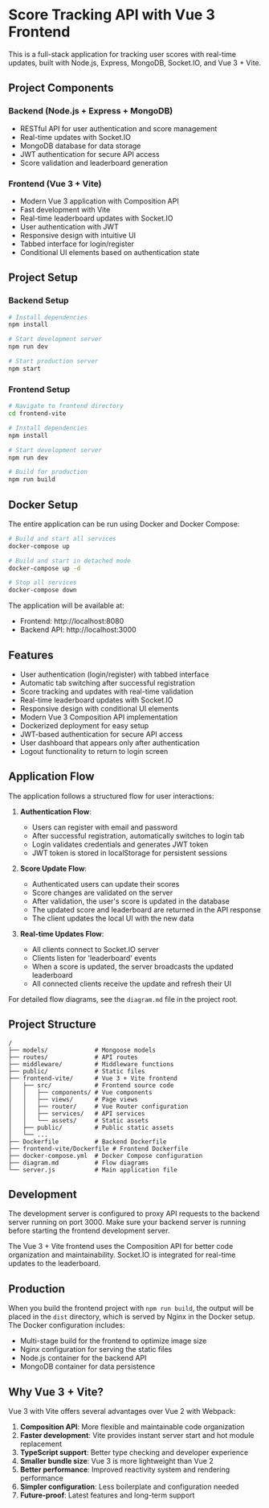 # Score Tracking API with Vue 3 Frontend

This is a full-stack application for tracking user scores with real-time updates, built with Node.js, Express, MongoDB, Socket.IO, and Vue 3 + Vite.

## Project Components

### Backend (Node.js + Express + MongoDB)
- RESTful API for user authentication and score management
- Real-time updates with Socket.IO
- MongoDB database for data storage
- JWT authentication for secure API access
- Score validation and leaderboard generation

### Frontend (Vue 3 + Vite)
- Modern Vue 3 application with Composition API
- Fast development with Vite
- Real-time leaderboard updates with Socket.IO
- User authentication with JWT
- Responsive design with intuitive UI
- Tabbed interface for login/register
- Conditional UI elements based on authentication state

## Project Setup

### Backend Setup

```bash
# Install dependencies
npm install

# Start development server
npm run dev

# Start production server
npm start
```

### Frontend Setup

```bash
# Navigate to frontend directory
cd frontend-vite

# Install dependencies
npm install

# Start development server
npm run dev

# Build for production
npm run build
```

## Docker Setup

The entire application can be run using Docker and Docker Compose:

```bash
# Build and start all services
docker-compose up

# Build and start in detached mode
docker-compose up -d

# Stop all services
docker-compose down
```

The application will be available at:
- Frontend: http://localhost:8080
- Backend API: http://localhost:3000

## Features

- User authentication (login/register) with tabbed interface
- Automatic tab switching after successful registration
- Score tracking and updates with real-time validation
- Real-time leaderboard updates with Socket.IO
- Responsive design with conditional UI elements
- Modern Vue 3 Composition API implementation
- Dockerized deployment for easy setup
- JWT-based authentication for secure API access
- User dashboard that appears only after authentication
- Logout functionality to return to login screen

## Application Flow

The application follows a structured flow for user interactions:

1. **Authentication Flow**:
   - Users can register with email and password
   - After successful registration, automatically switches to login tab
   - Login validates credentials and generates JWT token
   - JWT token is stored in localStorage for persistent sessions

2. **Score Update Flow**:
   - Authenticated users can update their scores
   - Score changes are validated on the server
   - After validation, the user's score is updated in the database
   - The updated score and leaderboard are returned in the API response
   - The client updates the local UI with the new data

3. **Real-time Updates Flow**:
   - All clients connect to Socket.IO server
   - Clients listen for 'leaderboard' events
   - When a score is updated, the server broadcasts the updated leaderboard
   - All connected clients receive the update and refresh their UI

For detailed flow diagrams, see the `diagram.md` file in the project root.

## Project Structure

```
/
├── models/             # Mongoose models
├── routes/             # API routes
├── middleware/         # Middleware functions
├── public/             # Static files
├── frontend-vite/      # Vue 3 + Vite frontend
│   ├── src/            # Frontend source code
│   │   ├── components/ # Vue components
│   │   ├── views/      # Page views
│   │   ├── router/     # Vue Router configuration
│   │   ├── services/   # API services
│   │   └── assets/     # Static assets
│   ├── public/         # Public static assets
│   └── ...
├── Dockerfile          # Backend Dockerfile
├── frontend-vite/Dockerfile # Frontend Dockerfile
├── docker-compose.yml  # Docker Compose configuration
├── diagram.md          # Flow diagrams
└── server.js           # Main application file
```

## Development

The development server is configured to proxy API requests to the backend server running on port 3000. Make sure your backend server is running before starting the frontend development server.

The Vue 3 + Vite frontend uses the Composition API for better code organization and maintainability. Socket.IO is integrated for real-time updates to the leaderboard.

## Production

When you build the frontend project with `npm run build`, the output will be placed in the `dist` directory, which is served by Nginx in the Docker setup. The Docker configuration includes:

- Multi-stage build for the frontend to optimize image size
- Nginx configuration for serving the static files
- Node.js container for the backend API
- MongoDB container for data persistence

## Why Vue 3 + Vite?

Vue 3 with Vite offers several advantages over Vue 2 with Webpack:

1. **Composition API**: More flexible and maintainable code organization
2. **Faster development**: Vite provides instant server start and hot module replacement
3. **TypeScript support**: Better type checking and developer experience
4. **Smaller bundle size**: Vue 3 is more lightweight than Vue 2
5. **Better performance**: Improved reactivity system and rendering performance
6. **Simpler configuration**: Less boilerplate and configuration needed
7. **Future-proof**: Latest features and long-term support